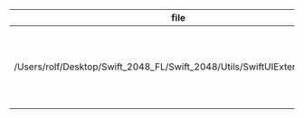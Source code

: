 file | line | severity | reason | rule_id
--- | --- | --- | --- | ---
/Users/rolf/Desktop/Swift_2048_FL/Swift_2048/Utils/SwiftUIExtensions.swift | 91 | :stop\_sign: | Large Tuple: Tuples should have at most 2 members. | large_tuple
